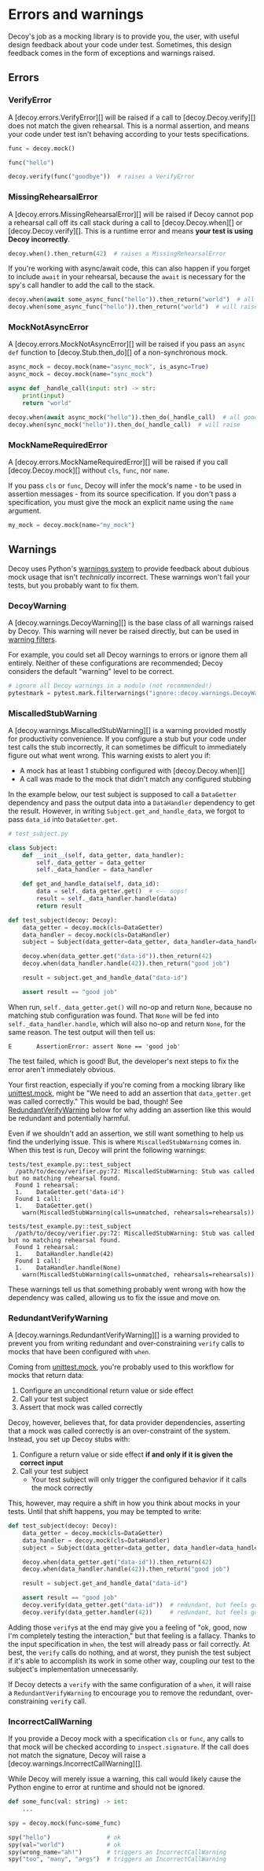 # Errors and warnings

Decoy's job as a mocking library is to provide you, the user, with useful design feedback about your code under test. Sometimes, this design feedback comes in the form of exceptions and warnings raised.

## Errors

### VerifyError

A [decoy.errors.VerifyError][] will be raised if a call to [decoy.Decoy.verify][] does not match the given rehearsal. This is a normal assertion, and means your code under test isn't behaving according to your tests specifications.

```python
func = decoy.mock()

func("hello")

decoy.verify(func("goodbye"))  # raises a VerifyError
```

### MissingRehearsalError

A [decoy.errors.MissingRehearsalError][] will be raised if Decoy cannot pop a rehearsal call off its call stack during a call to [decoy.Decoy.when][] or [decoy.Decoy.verify][]. This is a runtime error and means **your test is using Decoy incorrectly**.

```python
decoy.when().then_return(42)  # raises a MissingRehearsalError
```

If you're working with async/await code, this can also happen if you forget to include `await` in your rehearsal, because the `await` is necessary for the spy's call handler to add the call to the stack.

```python
decoy.when(await some_async_func("hello")).then_return("world")  # all good
decoy.when(some_async_func("hello")).then_return("world")  # will raise
```

### MockNotAsyncError

A [decoy.errors.MockNotAsyncError][] will be raised if you pass an `async def` function to [decoy.Stub.then_do][] of a non-synchronous mock.

```python
async_mock = decoy.mock(name="async_mock", is_async=True)
async_mock = decoy.mock(name="sync_mock")

async def _handle_call(input: str) -> str:
    print(input)
    return "world"

decoy.when(await async_mock("hello")).then_do(_handle_call)  # all good
decoy.when(sync_mock("hello")).then_do(_handle_call)  # will raise
```

### MockNameRequiredError

A [decoy.errors.MockNameRequiredError][] will be raised if you call [decoy.Decoy.mock][] without `cls`, `func`, nor `name`.

If you pass `cls` or `func`, Decoy will infer the mock's name - to be used in assertion messages - from its source specification. If you don't pass a specification, you must give the mock an explicit name using the `name` argument.

```python
my_mock = decoy.mock(name="my_mock")
```


## Warnings

Decoy uses Python's [warnings system][] to provide feedback about dubious mock usage that isn't _technically_ incorrect. These warnings won't fail your tests, but you probably want to fix them.

### DecoyWarning

A [decoy.warnings.DecoyWarning][] is the base class of all warnings raised by Decoy. This warning will never be raised directly, but can be used in [warning filters][].

For example, you could set all Decoy warnings to errors or ignore them all entirely. Neither of these configurations are recommended; Decoy considers the default "warning" level to be correct.

```python
# ignore all Decoy warnings in a module (not recommended!)
pytestmark = pytest.mark.filterwarnings("ignore::decoy.warnings.DecoyWarning")
```

### MiscalledStubWarning

A [decoy.warnings.MiscalledStubWarning][] is a warning provided mostly for productivity convenience. If you configure a stub but your code under test calls the stub incorrectly, it can sometimes be difficult to immediately figure out what went wrong. This warning exists to alert you if:

-   A mock has at least 1 stubbing configured with [decoy.Decoy.when][]
-   A call was made to the mock that didn't match any configured stubbing

In the example below, our test subject is supposed to call a `DataGetter` dependency and pass the output data into a `DataHandler` dependency to get the result. However, in writing `Subject.get_and_handle_data`, we forgot to pass `data_id` into `DataGetter.get`.

```python
# test_subject.py

class Subject:
    def __init__(self, data_getter, data_handler):
        self._data_getter = data_getter
        self._data_handler = data_handler

    def get_and_handle_data(self, data_id):
        data = self._data_getter.get()  # <-- oops!
        result = self._data_handler.handle(data)
        return result

def test_subject(decoy: Decoy):
    data_getter = decoy.mock(cls=DataGetter)
    data_handler = decoy.mock(cls=DataHandler)
    subject = Subject(data_getter=data_getter, data_handler=data_handler)

    decoy.when(data_getter.get("data-id")).then_return(42)
    decoy.when(data_handler.handle(42)).then_return("good job")

    result = subject.get_and_handle_data("data-id")

    assert result == "good job"
```

When run, `self._data_getter.get()` will no-op and return `None`, because no matching stub configuration was found. That `None` will be fed into `self._data_handler.handle`, which will also no-op and return `None`, for the same reason. The test output will then tell us:

```shell
E       AssertionError: assert None == 'good job'
```

The test failed, which is good! But, the developer's next steps to fix the error aren't immediately obvious.

Your first reaction, especially if you're coming from a mocking library like [unittest.mock][], might be "We need to add an assertion that `data_getter.get` was called correctly." This would be bad, though! See [RedundantVerifyWarning](#RedundantVerifyWarning) below for why adding an assertion like this would be redundant and potentially harmful.

Even if we shouldn't add an assertion, we still want something to help us find the underlying issue. This is where `MiscalledStubWarning` comes in. When this test is run, Decoy will print the following warnings:

```shell
tests/test_example.py::test_subject
  /path/to/decoy/verifier.py:72: MiscalledStubWarning: Stub was called but no matching rehearsal found.
  Found 1 rehearsal:
  1.    DataGetter.get('data-id')
  Found 1 call:
  1.    DataGetter.get()
    warn(MiscalledStubWarning(calls=unmatched, rehearsals=rehearsals))

tests/test_example.py::test_subject
  /path/to/decoy/verifier.py:72: MiscalledStubWarning: Stub was called but no matching rehearsal found.
  Found 1 rehearsal:
  1.    DataHandler.handle(42)
  Found 1 call:
  1.    DataHandler.handle(None)
    warn(MiscalledStubWarning(calls=unmatched, rehearsals=rehearsals))
```

These warnings tell us that something probably went wrong with how the dependency was called, allowing us to fix the issue and move on.

### RedundantVerifyWarning

A [decoy.warnings.RedundantVerifyWarning][] is a warning provided to prevent you from writing redundant and over-constraining `verify` calls to mocks that have been configured with `when`.

Coming from [unittest.mock][], you're probably used to this workflow for mocks that return data:

1. Configure an unconditional return value or side effect
2. Call your test subject
3. Assert that mock was called correctly

Decoy, however, believes that, for data provider dependencies, asserting that a mock was called correctly is an over-constraint of the system. Instead, you set up Decoy stubs with:

1. Configure a return value or side effect **if and only if it is given the correct input**
2. Call your test subject
    - Your test subject will only trigger the configured behavior if it calls the mock correctly

This, however, may require a shift in how you think about mocks in your tests. Until that shift happens, you may be tempted to write:

```python
def test_subject(decoy: Decoy):
    data_getter = decoy.mock(cls=DataGetter)
    data_handler = decoy.mock(cls=DataHandler)
    subject = Subject(data_getter=data_getter, data_handler=data_handler)

    decoy.when(data_getter.get("data-id")).then_return(42)
    decoy.when(data_handler.handle(42)).then_return("good job")

    result = subject.get_and_handle_data("data-id")

    assert result == "good job"
    decoy.verify(data_getter.get("data-id"))  # redundant, but feels good
    decoy.verify(data_getter.handler(42))     # redundant, but feels good
```

Adding those `verify`s at the end may give you a feeling of "ok, good, now I'm completely testing the interaction," but that feeling is a fallacy. Thanks to the input specification in `when`, the test will already pass or fail correctly. At best, the `verify` calls do nothing, and at worst, they punish the test subject if it's able to accomplish its work in some other way, coupling our test to the subject's implementation unnecessarily.

If Decoy detects a `verify` with the same configuration of a `when`, it will raise a `RedundantVerifyWarning` to encourage you to remove the redundant, over-constraining `verify` call.

### IncorrectCallWarning

If you provide a Decoy mock with a specification `cls` or `func`, any calls to that mock will be checked according to `inspect.signature`. If the call does not match the signature, Decoy will raise a [decoy.warnings.IncorrectCallWarning][].

While Decoy will merely issue a warning, this call would likely cause the Python engine to error at runtime and should not be ignored.

```python
def some_func(val: string) -> int:
    ...

spy = decoy.mock(func=some_func)

spy("hello")                # ok
spy(val="world")            # ok
spy(wrong_name="ah!")       # triggers an IncorrectCallWarning
spy("too", "many", "args")  # triggers an IncorrectCallWarning
```

[warnings system]: https://docs.python.org/3/library/warnings.html
[warning filters]: https://docs.pytest.org/en/latest/how-to/capture-warnings.html
[unittest.mock]: https://docs.python.org/3/library/unittest.mock.html
